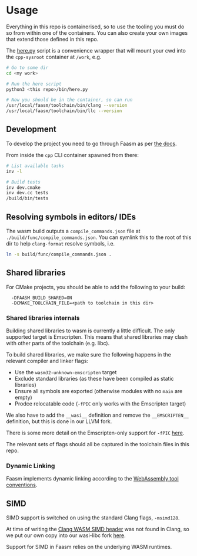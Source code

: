 # Usage

Everything in this repo is containerised, so to use the tooling you must do so
from within one of the containers. You can also create your own images that
extend those defined in this repo.

The [here.py](../bin/here.py) script is a convenience wrapper that will mount
your cwd into the `cpp-sysroot` container at `/work`, e.g.

```bash
# Go to some dir
cd <my work>

# Run the here script
python3 <this repo>/bin/here.py

# Now you should be in the container, so can run
/usr/local/faasm/toolchain/bin/clang --version
/usr/local/faasm/toolchain/bin/llc --version
```

## Development

To develop the project you need to go through Faasm as per [the
docs](https://github.com/faasm/faasm/blob/main/docs/development.md).

From inside the `cpp` CLI container spawned from there:

```bash
# List available tasks
inv -l

# Build tests
inv dev.cmake
inv dev.cc tests
/build/bin/tests
```

## Resolving symbols in editors/ IDEs

The wasm build outputs a `compile_commands.json` file at
`./build/func/compile_commands.json`. You can symlink this to the root of this
dir to help `clang-format` resolve symbols, i.e.

```bash
ln -s build/func/compile_commands.json .
```

## Shared libraries

For CMake projects, you should be able to add the following to your build:

```
  -DFAASM_BUILD_SHARED=ON
  -DCMAKE_TOOLCHAIN_FILE=<path to toolchain in this dir>
```

### Shared libraries internals

Building shared libraries to wasm is currently a little difficult. The only
supported target is Emscripten. This means that shared libraries may clash with
other parts of the toolchain (e.g. libc).

To build shared libraries, we make sure the following happens in the relevant
compiler and linker flags:

- Use the `wasm32-unknown-emscripten` target
- Exclude standard libraries (as these have been compiled as static libraries)
- Ensure all symbols are exported (otherwise modules with no `main` are empty)
- Prodce relocatable code (`-fPIC` only works with the Emscripten target)

We also have to add the `__wasi__` definition and remove the `__EMSCRIPTEN__`
definition, but this is done in our LLVM fork.

There is some more detail on the Emscripten-only support for `-fPIC`
[here](https://bugs.llvm.org/show_bug.cgi?id=42714).

The relevant sets of flags should all be captured in the toolchain files in this
repo.

### Dynamic Linking

Faasm implements dynamic linking according to the [WebAssembly tool
conventions](https://github.com/WebAssembly/tool-conventions/blob/main/DynamicLinking.md).

## SIMD

SIMD support is switched on using the standard Clang flags, `-msimd128`.

At time of writing the [Clang WASM SIMD
header](https://github.com/llvm/llvm-project/blob/main/clang/lib/Headers/wasm_simd128.h)
was not found in Clang, so we put our own copy into our wasi-libc fork
[here](https://github.com/faasm/wasi-libc/blob/main/libc-bottom-half/headers/public/wasm_simd128.h).

Support for SIMD in Faasm relies on the underlying WASM runtimes.

